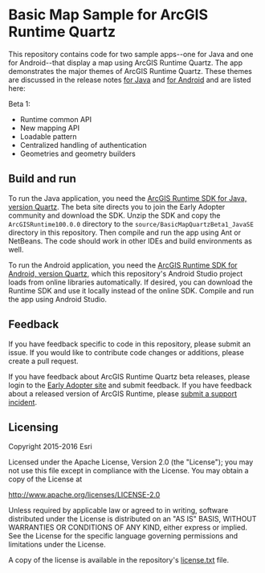 Basic Map Sample for ArcGIS Runtime Quartz
====================

This repository contains code for two sample apps--one for Java and one for Android--that display a map using ArcGIS Runtime Quartz. The app demonstrates the major themes of ArcGIS Runtime Quartz. These themes are discussed in the release notes [for Java](https://developers.arcgis.com/java/beta/guide/release-notes-java.htm) and [for Android](https://developers.arcgis.com/android/beta/guide/release-notes-android.htm) and are listed here:

Beta 1:
- Runtime common API
- New mapping API
- Loadable pattern
- Centralized handling of authentication
- Geometries and geometry builders

## Build and run

To run the Java application, you need the [ArcGIS Runtime SDK for Java, version Quartz](https://developers.arcgis.com/java/beta/). The beta site directs you to join the Early Adopter community and download the SDK. Unzip the SDK and copy the `ArcGISRuntime100.0.0` directory to the `source/BasicMapQuartzBeta1_JavaSE` directory in this repository. Then compile and run the app using Ant or NetBeans. The code should work in other IDEs and build environments as well.

To run the Android application, you need the [ArcGIS Runtime SDK for Android, version Quartz](https://developers.arcgis.com/android/beta/), which this repository's Android Studio project loads from online libraries automatically. If desired, you can download the Runtime SDK and use it locally instead of the online SDK. Compile and run the app using Android Studio.

## Feedback

If you have feedback specific to code in this repository, please submit an issue. If you would like to contribute code changes or additions, please create a pull request.

If you have feedback about ArcGIS Runtime Quartz beta releases, please login to the [Early Adopter site](https://earlyadopter.esri.com) and submit feedback. If you have feedback about a released version of ArcGIS Runtime, please [submit a support incident](http://support.esri.com/).

## Licensing

Copyright 2015-2016 Esri

Licensed under the Apache License, Version 2.0 (the "License"); you may not use this file except in compliance with the License. You may obtain a copy of the License at

   http://www.apache.org/licenses/LICENSE-2.0

Unless required by applicable law or agreed to in writing, software distributed under the License is distributed on an "AS IS" BASIS, WITHOUT WARRANTIES OR CONDITIONS OF ANY KIND, either express or implied. See the License for the specific language governing permissions and limitations under the License.

A copy of the license is available in the repository's [license.txt](license.txt) file.
